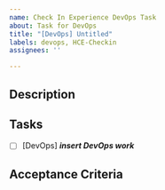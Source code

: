 ```yaml
---
name: Check In Experience DevOps Task
about: Task for DevOps
title: "[DevOps] Untitled"
labels: devops, HCE-Checkin
assignees: ''

---
```


## Description

## Tasks
- [ ] [DevOps] **_insert DevOps work_**

## Acceptance Criteria
